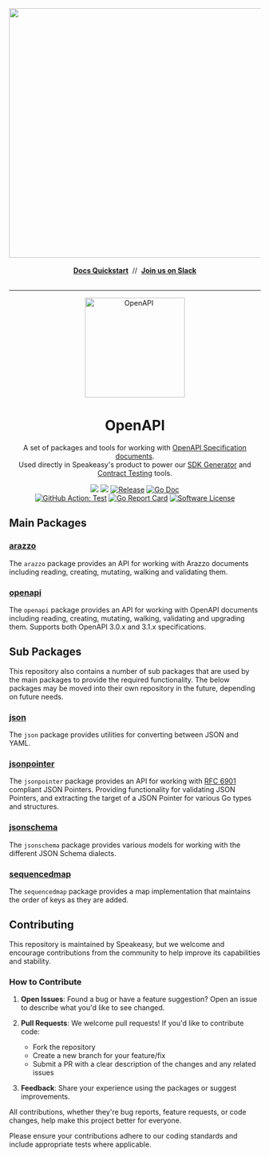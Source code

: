 <div align="center">
 <a href="https://www.speakeasy.com/" target="_blank">
  <img width="1500" height="500" alt="Speakeasy" src="https://github.com/user-attachments/assets/0e56055b-02a3-4476-9130-4be299e5a39c" />
 </a>
 <br />
 <br />
  <div>
   <a href="https://speakeasy.com/docs/create-client-sdks/" target="_blank"><b>Docs Quickstart</b></a>&nbsp;&nbsp;//&nbsp;&nbsp;<a href="https://go.speakeasy.com/slack" target="_blank"><b>Join us on Slack</b></a>
  </div>
 <br />

</div>

<hr />

<p align="center">
  <p align="center">
    <img  width="200px" alt="OpenAPI" src="https://github.com/user-attachments/assets/555a0899-5719-42ee-b4b1-ece8d1d812ea">
  </p>
  <h1 align="center"><b>OpenAPI</b></h1>
  <p align="center">A set of packages and tools for working with <a href="https://www.speakeasy.com/openapi">OpenAPI Specification documents</a>. <br /> Used directly in Speakeasy's product to power our <a href="https://www.speakeasy.com/docs/create-client-sdks">SDK Generator</a> and <a href="https://www.speakeasy.com/docs/testing">Contract Testing</a> tools.

</p>
  <p align="center">
    <a href="https://www.speakeasy.com/openapi"><img src="https://custom-icon-badges.demolab.com/badge/-OpenAPI%20Hub-212015?style=for-the-badge&logoColor=FBE331&logo=speakeasy&labelColor=545454" /></a>
    <a href="https://speakeasy.com/"><img src="https://custom-icon-badges.demolab.com/badge/-Built%20By%20Speakeasy-212015?style=for-the-badge&logoColor=FBE331&logo=speakeasy&labelColor=545454" /></a>
    <a href="https://github.com/speakeasy-api/openapi/releases/latest"><img alt="Release" src="https://img.shields.io/github/release/speakeasy-api/openapi.svg?style=for-the-badge"></a>
    <a href="https://pkg.go.dev/github.com/speakeasy-api/openapi?tab=doc"><img alt="Go Doc" src="https://img.shields.io/badge/godoc-reference-blue.svg?style=for-the-badge"></a>
   <br />
    <a href="https://github.com/speakeasy-api/openapi/actions/workflows/test.yaml"><img alt="GitHub Action: Test" src="https://img.shields.io/github/actions/workflow/status/speakeasy-api/openapi/test.yaml?style=for-the-badge"></a>
    <a href="https://goreportcard.com/report/github.com/speakeasy-api/openapi"><img alt="Go Report Card" src="https://goreportcard.com/badge/github.com/speakeasy-api/openapi?style=for-the-badge"></a>
    <a href="/LICENSE"><img alt="Software License" src="https://img.shields.io/badge/license-MIT-blue.svg?style=for-the-badge"></a>
  </p>
</p>

## Main Packages

### [arazzo](./arazzo)

The `arazzo` package provides an API for working with Arazzo documents including reading, creating, mutating, walking and validating them.

### [openapi](./openapi)

The `openapi` package provides an API for working with OpenAPI documents including reading, creating, mutating, walking, validating and upgrading them. Supports both OpenAPI 3.0.x and 3.1.x specifications.

## Sub Packages

This repository also contains a number of sub packages that are used by the main packages to provide the required functionality. The below packages may be moved into their own repository in the future, depending on future needs.

### [json](./json)

The `json` package provides utilities for converting between JSON and YAML.

### [jsonpointer](./jsonpointer)

The `jsonpointer` package provides an API for working with [RFC 6901](https://datatracker.ietf.org/doc/html/rfc6901) compliant JSON Pointers. Providing functionality for validating JSON Pointers, and extracting the target of a JSON Pointer for various Go types and structures.

### [jsonschema](./jsonschema)

The `jsonschema` package provides various models for working with the different JSON Schema dialects.

### [sequencedmap](./sequencedmap)

The `sequencedmap` package provides a map implementation that maintains the order of keys as they are added.

## Contributing

This repository is maintained by Speakeasy, but we welcome and encourage contributions from the community to help improve its capabilities and stability.

### How to Contribute

1. **Open Issues**: Found a bug or have a feature suggestion? Open an issue to describe what you'd like to see changed.

2. **Pull Requests**: We welcome pull requests! If you'd like to contribute code:
   - Fork the repository
   - Create a new branch for your feature/fix
   - Submit a PR with a clear description of the changes and any related issues

3. **Feedback**: Share your experience using the packages or suggest improvements.

All contributions, whether they're bug reports, feature requests, or code changes, help make this project better for everyone.

Please ensure your contributions adhere to our coding standards and include appropriate tests where applicable.
